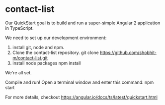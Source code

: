 # contact-list
Our QuickStart goal is to build and run a super-simple Angular 2 application in TypeScript.

We need to set up our development environment:

1. install git, node and npm.
2. Clone the contact-list repository.
git clone https://github.com/shobhit-m/contact-list.git
3. install node packages
npm install

We're all set.

Compile and run!
Open a terminal window and enter this command:
npm start


For more details, checkout https://angular.io/docs/ts/latest/quickstart.html
